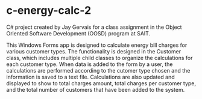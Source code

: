 # c-energy-calc-2

C# project created by Jay Gervais for a class assignment in the Object Oriented Software Development (OOSD) program at SAIT.

This Windows Forms app is designed to calculate energy bill charges for various customer types. The functionality is designed in the Customer class, which includes multiple child classes to organize the calculations for each customer type. When data is added to the form by a user, the calculations are performed according to the cutomer type chosen and the information is saved to a text file. Calculations are also updated and displayed to show to total charges amount, total charges per customer type, and the total number of customers that have been added to the system.
